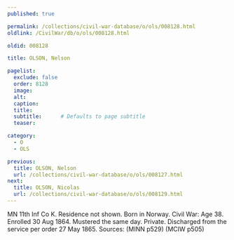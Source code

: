 ```yaml
---
published: true

permalink: /collections/civil-war-database/o/ols/008128.html
oldlink: /CivilWar/db/o/ols/008128.html

oldid: 008128

title: OLSON, Nelson

pagelist:
  exclude: false
  order: 8128
  image: 
  alt:
  caption:
  title:
  subtitle:      # Defaults to page subtitle
  teaser:

category: 
  - O 
  - OLS

previous:
  title: OLSON, Nelson
  url: /collections/civil-war-database/o/ols/008127.html  
next:
  title: OLSON, Nicolas
  url: /collections/civil-war-database/o/ols/008129.html   
---
```

MN 11th Inf Co K. Residence not shown. Born in Norway. Civil War: Age 38. Enrolled 30 Aug 1864. Mustered the same day. Private. Discharged from the service per order 27 May 1865. Sources: (MINN p529) (MCIW p505)